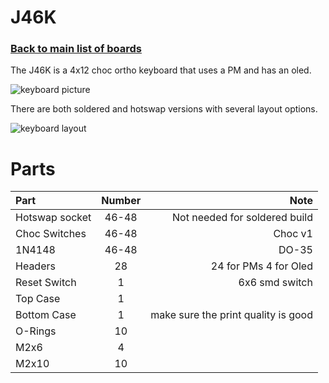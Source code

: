 # J46K
### [Back to main list of boards](https://github.com/MakerJake01/MakerJakes-keyboards) 
The J46K is a 4x12 choc ortho keyboard that uses a PM and has an oled. 

![keyboard picture](https://i.imgur.com/nBb76GL.jpg)

There are both soldered and hotswap versions with several layout options. 

![keyboard layout](https://i.imgur.com/pwok2Vq.png)

# Parts
| Part        | Number      | Note |
| :---        |    :----:   |          ---: |
| Hotswap socket      | 46-48       | Not needed for soldered build   |
| Choc Switches |46-48 |Choc v1 |
| 1N4148   | 46-48        | DO-35      |
| Headers  | 28 | 24 for PMs 4 for Oled |
| Reset Switch | 1 | 6x6 smd switch |
| Top Case | 1 | |
| Bottom Case | 1 | make sure the print quality is good |
| O-Rings | 10 | |
| M2x6 | 4 ||
| M2x10 | 10 | |
